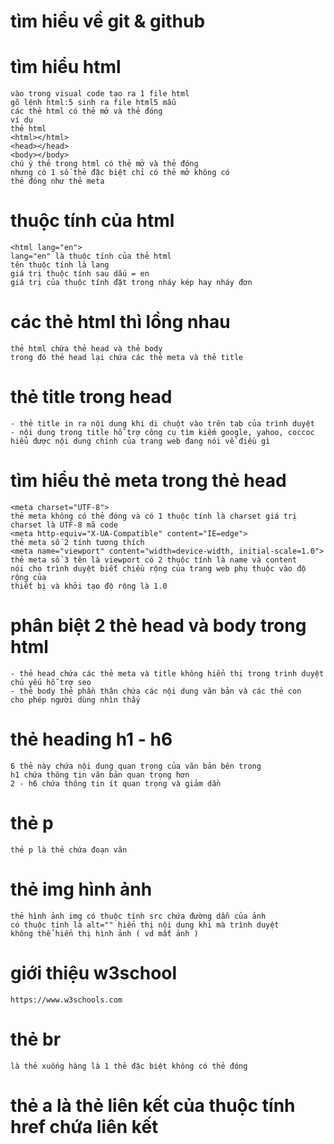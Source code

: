 # tìm hiểu về git & github
# tìm hiểu html
```
vào trong visual code tạo ra 1 file html
gõ lệnh html:5 sinh ra file html5 mẫu
các thẻ html có thẻ mở và thẻ đóng
ví dụ 
thẻ html
<html></html>
<head></head>
<body></body>
chú ý thẻ trong html có thẻ mở và thẻ đóng
nhưng có 1 số thẻ đặc biệt chỉ có thẻ mở không có
thẻ đóng như thẻ meta
```
# thuộc tính của html
```
<html lang="en">
lang="en" là thuộc tính của thẻ html 
tên thuộc tính là lang
giá trị thuộc tính sau dấu = en 
giá trị của thuộc tính đặt trong nháy kép hay nháy đơn
```
# các thẻ html thì lồng nhau
```
thẻ html chứa thẻ head và thẻ body
trong đó thẻ head lại chứa các thẻ meta và thẻ title
```
# thẻ title trong head
```
- thẻ title in ra nội dung khi di chuột vào trên tab của trình duyệt
- nội dung trong title hỗ trợ công cụ tìm kiếm google, yahoo, coccoc
hiểu được nội dung chính của trang web đang nói về điều gì
```
# tìm hiểu thẻ meta trong thẻ head
```
<meta charset="UTF-8">
thẻ meta không có thẻ đóng và có 1 thuộc tính là charset giá trị 
charset là UTF-8 mã code 
<meta http-equiv="X-UA-Compatible" content="IE=edge">
thẻ meta số 2 tính tương thích 
<meta name="viewport" content="width=device-width, initial-scale=1.0">
thẻ meta số 3 tên là viewport có 2 thuộc tính là name và content
nói cho trình duyệt biết chiều rộng của trang web phụ thuộc vào độ rộng của
thiết bị và khởi tạo độ rộng là 1.0
```
# phân biệt 2 thẻ head và body trong html
```
- thẻ head chứa các thẻ meta và title không hiển thị trong trình duyệt 
chủ yếu hỗ trợ seo 
- thẻ body thẻ phần thân chứa các nội dung văn bản và các thẻ con
cho phép người dùng nhìn thấy
```
# thẻ heading h1 - h6
```
6 thẻ này chứa nội dung quan trọng của văn bản bên trong
h1 chứa thông tin văn bản quan trọng hơn 
2 - h6 chứa thông tin ít quan trọng và giảm dần
```
# thẻ p
```
thẻ p là thẻ chứa đoạn văn
```
# thẻ img hình ảnh
```
thẻ hình ảnh img có thuộc tính src chứa đường dẫn của ảnh
có thuộc tính là alt="" hiển thị nội dung khi mà trình duyệt
không thể hiển thị hình ảnh ( vd mất ảnh )
```
# giới thiệu w3school
```
https://www.w3schools.com
```
# thẻ br
```
là thẻ xuống hàng là 1 thẻ đặc biệt không có thẻ đóng
```
# thẻ a là thẻ liên kết của thuộc tính href chứa liên kết



